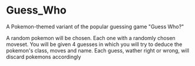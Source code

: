 # Guess_Who
A Pokemon-themed variant of the popular guessing game "Guess Who?" 

A random pokemon will be chosen. Each one with a randomly chosen moveset. You will be given 4 guesses in which you will try to deduce the pokemon's class, moves and name. Each guess, wather right or wrong, will discard pokemons accordingly
